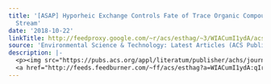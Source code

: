 ```yaml
---
title: '[ASAP] Hyporheic Exchange Controls Fate of Trace Organic Compounds in an Urban
  Stream'
date: '2018-10-22'
linkTitle: http://feedproxy.google.com/~r/acs/esthag/~3/WIACumI1ydA/acs.est.8b03117
source: 'Environmental Science & Technology: Latest Articles (ACS Publications)'
description: |-
  <p><img src="https://pubs.acs.org/appl/literatum/publisher/achs/journals/content/esthag/0/esthag.ahead-of-print/acs.est.8b03117/20181019/images/medium/es-2018-031178_0003.gif" alt="TOC Graphic"/></p><div><cite>Environmental Science & Technology</cite></div><div>DOI: 10.1021/acs.est.8b03117</div><div class="feedflare">
  <a href="http://feeds.feedburner.com/~ff/acs/esthag?a=WIACumI1ydA:qIrrCFwQlJ4:yIl2AUoC8zA"><img src="http://feeds.feedburner.com/~ff/acs/esthag?d=yIl2AUoC8zA" border="0"></img></a>
---
```

